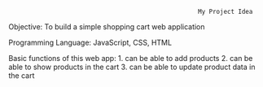                                                         My Project Idea
                                                        
Objective: To build a simple shopping cart web application

Programming Language: JavaScript, CSS, HTML

Basic functions of this web app:
    1. can be able to add products
    2. can be able to show products in the cart
    3. can be able to update product data in the cart


